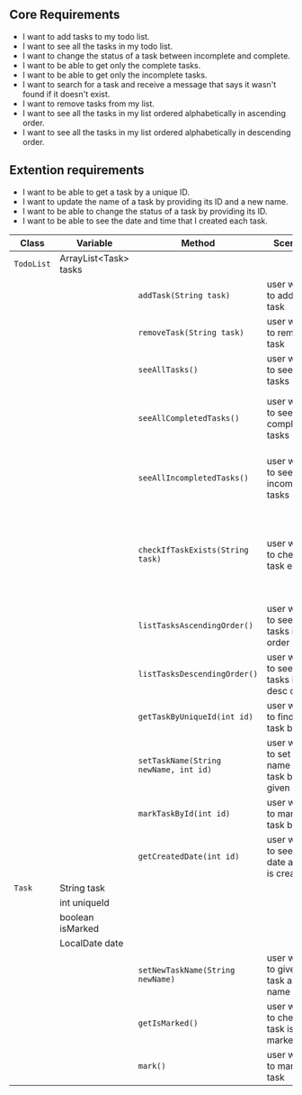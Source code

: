 
## Core Requirements

- I want to add tasks to my todo list.
- I want to see all the tasks in my todo list.
- I want to change the status of a task between incomplete and complete.
- I want to be able to get only the complete tasks.
- I want to be able to get only the incomplete tasks.
- I want to search for a task and receive a message that says it wasn't found if it doesn't exist.
- I want to remove tasks from my list.
- I want to see all the tasks in my list ordered alphabetically in ascending order.
- I want to see all the tasks in my list ordered alphabetically in descending order.

## Extention requirements

- I want to be able to get a task by a unique ID.
- I want to update the name of a task by providing its ID and a new name.
- I want to be able to change the status of a task by providing its ID.
- I want to be able to see the date and time that I created each task.


| Class       | Variable               | Method                                | Scenario                                          | Outcome                                                                        |
|-------------|------------------------|---------------------------------------|---------------------------------------------------|--------------------------------------------------------------------------------|
| `TodoList`  | ArrayList\<Task> tasks |                                       |                                                   |                                                                                |
|             |                        | `addTask(String task)`                | user wants to add a task                          | task is added to tasks list                                                    |
|             |                        | `removeTask(String task)`             | user wants to remove task                         | task is removed from list                                                      |
|             |                        | `seeAllTasks()`                       | user wants to see all tasks                       | all tasks are printed to console                                               |
|             |                        | `seeAllCompletedTasks()`              | user wants to see completed tasks                 | all completed tasks are printed to console                                     |
|             |                        | `seeAllIncompletedTasks()`            | user wants to see incompleted tasks               | all incompleted tasks are printed to console                                   |
|             |                        | `checkIfTaskExists(String task)`      | user wants to check if a task exists              | if exists: print status of task<br/>if not: print missing task message to user |
|             |                        | `listTasksAscendingOrder()`           | user wants to see all tasks in asc order          | prints all tasks in asc order                                                  | 
|             |                        | `listTasksDescendingOrder()`          | user wants to see all tasks in desc order         | prints all tasks in desc order                                                 |
|             |                        | `getTaskByUniqueId(int id)`           | user wants to find a task by id                   | status of task is printed                                                      |
|             |                        | `setTaskName(String newName, int id)` | user wants to set a new name for task by given id | task by id is given a new name                                                 |
|             |                        | `markTaskById(int id)`                | user wants to mark a task by id                   | task is updated if exists                                                      |
|             |                        | `getCreatedDate(int id)`              | user wants to see the date a task is created      | date is printed to console and returned                                        |
| `Task`      | String task            |                                       |                                                   |                                                                                |
|             | int uniqueId           |                                       |                                                   |                                                                                |
|             | boolean isMarked       |                                       |                                                   |                                                                                |
|             | LocalDate date         |                                       |                                                   |                                                                                |
|             |                        | `setNewTaskName(String newName)`      | user wants to give a task a new name              | the task is updated                                                            |
|             |                        | `getIsMarked()`                       | user wants to check if task is marked             | status is returned                                                             |
|             |                        | `mark()`                              | user wants to mark a task                         | isMarked boolean is swapped                                                    |
